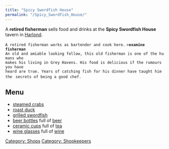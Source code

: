 ```yaml
---
title: "Spicy Swordfish House"
permalink: "/Spicy_Swordfish_House/"
---
```


A **retired fisherman** sells food and drinks at the **Spicy Swordfish
House** tavern in [Harlond](Harlond "wikilink").

`A retired fisherman works as bartender and cook here.`
`>`**`examine fisherman`**
`An old and amiable looking fellow, this old fisherman is one of the humans who`
`makes his living in Grey Havens. His food is delicious if the rumours you have`
`heard are true. Years of catching fish for his dinner have taught him the `
`secrets of being a good chef.`

## Menu

- [steamed crabs](steamed_crabs "wikilink")
- [roast duck](roast_duck "wikilink")
- [grilled swordfish](grilled_swordfish "wikilink")
- [beer bottles](beer_bottle "wikilink") full of [beer](beer "wikilink")
- [ceramic cups](ceramic_cup "wikilink") full of [tea](tea "wikilink")
- [wine glasses](wine_glass "wikilink") full of [wine](wine "wikilink")

[Category: Shops](Category:_Shops "wikilink") [Category:
Shopkeepers](Category:_Shopkeepers "wikilink")